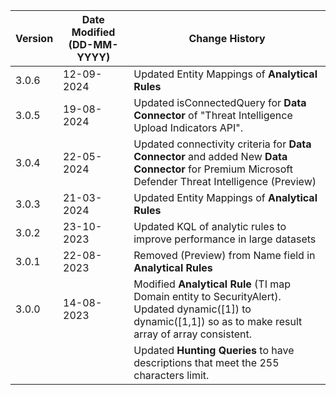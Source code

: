 | **Version** | **Date Modified (DD-MM-YYYY)** | **Change History**                          |
|-------------|--------------------------------|---------------------------------------------|
| 3.0.6		  | 12-09-2024					   | Updated Entity Mappings of **Analytical Rules**				 			  |
| 3.0.5       | 19-08-2024                     | Updated isConnectedQuery for **Data Connector** of "Threat Intelligence Upload Indicators API". |
| 3.0.4       | 22-05-2024                     | Updated connectivity criteria for **Data Connector** and added New **Data Connector** for Premium Microsoft Defender Threat Intelligence (Preview)   					  |
| 3.0.3		  | 21-03-2024					   | Updated Entity Mappings of **Analytical Rules**				 			  |
| 3.0.2       | 23-10-2023                     | Updated KQL of analytic rules to improve performance in large datasets 	  |
| 3.0.1       | 22-08-2023                     | Removed (Preview) from Name field in **Analytical Rules** |
| 3.0.0       | 14-08-2023                     | Modified **Analytical Rule** (TI map Domain entity to SecurityAlert). Updated dynamic([1]) to dynamic([1,1]) so as to make result array of array consistent.   |
|             |                                | Updated **Hunting Queries** to have descriptions that meet the 255 characters limit.      |

